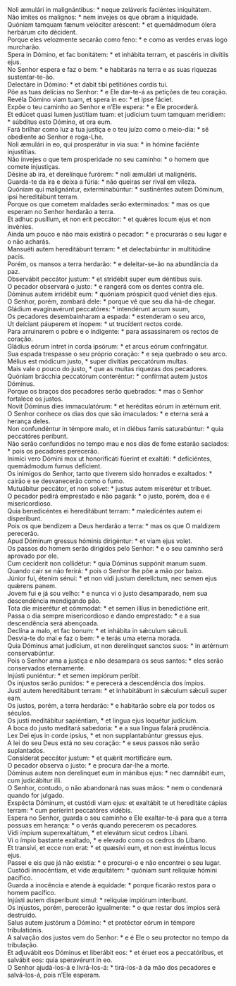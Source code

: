 <div class="dropcap text-justify">Noli æmulári in malignántibus: * neque zeláveris faciéntes iniquitátem.</div>
<div class="dropcap text-justify">Não imites os malignos: * nem invejes os que obram a iniquidade.</div>
<div class="text-justify">Quóniam tamquam fænum velóciter aréscent: * et quemádmodum ólera herbárum cito décident.</div>
<div class="text-justify">Porque eles velozmente secarão como feno: * e como as verdes ervas logo murcharão.</div>
<div class="text-justify">Spera in Dómino, et fac bonitátem: * et inhábita terram, et pascéris in divítiis ejus.</div>
<div class="text-justify">No Senhor espera e faz o bem: * e habitarás na terra e as suas riquezas sustentar-te-ão.</div>
<div class="text-justify">Delectáre in Dómino: * et dabit tibi petitiónes cordis tui.</div>
<div class="text-justify">Põe as tuas delícias no Senhor: * e Ele dar-te-á as petições de teu coração.</div>
<div class="text-justify">Revéla Dómino viam tuam, et spera in eo: * et ipse fáciet.</div>
<div class="text-justify">Expõe o teu caminho ao Senhor e n’Ele espera: * e Ele procederá.</div>
<div class="text-justify">Et edúcet quasi lumen justítiam tuam: et judícium tuum tamquam merídiem: * súbditus esto Dómino, et ora eum.</div>
<div class="text-justify">Fará brilhar como luz a tua justiça e o teu juízo como o meio-dia: * sê obediente ao Senhor e roga-Lhe.</div>
<div class="text-justify">Noli æmulári in eo, qui prosperátur in via sua: * in hómine faciénte injustítias.</div>
<div class="text-justify">Não invejes o que tem prosperidade no seu caminho: * o homem que comete injustiças.</div>
<div class="text-justify">Désine ab ira, et derelínque furórem: * noli æmulári ut malignéris.</div>
<div class="text-justify">Guarda-te da ira e deixa a fúria: * não queiras ser rival em vileza.</div>
<div class="text-justify">Quóniam qui malignántur, exterminabúntur: * sustinéntes autem Dóminum, ipsi hereditábunt terram.</div>
<div class="text-justify">Porque os que cometem maldades serão exterminados: * mas os que esperam no Senhor herdarão a terra.</div>
<div class="text-justify">Et adhuc pusíllum, et non erit peccátor: * et quǽres locum ejus et non invénies.</div>
<div class="text-justify">Ainda um pouco e não mais existirá o pecador: * e procurarás o seu lugar e o não acharás.</div>
<div class="text-justify">Mansuéti autem hereditábunt terram: * et delectabúntur in multitúdine pacis.</div>
<div class="text-justify">Porém, os mansos a terra herdarão: * e deleitar-se-ão na abundância da paz.</div>
<div class="text-justify">Observábit peccátor justum: * et stridébit super eum déntibus suis.</div>
<div class="text-justify">O pecador observará o justo: * e rangerá com os dentes contra ele.</div>
<div class="text-justify">Dóminus autem irridébit eum: * quóniam próspicit quod véniet dies ejus.</div>
<div class="text-justify">O Senhor, porém, zombará dele: * porque vê que seu dia há-de chegar.</div>
<div class="text-justify">Gládium evaginavérunt peccatóres: * intendérunt arcum suum,</div>
<div class="text-justify">Os pecadores desembainharam a espada: * estenderam o seu arco,</div>
<div class="text-justify">Ut deíciant páuperem et ínopem: * ut trucídent rectos corde.</div>
<div class="text-justify">Para arruinarem o pobre e o indigente: * para assassinarem os rectos de coração.</div>
<div class="text-justify">Gládius eórum intret in corda ipsórum: * et arcus eórum confringátur.</div>
<div class="text-justify">Sua espada trespasse o seu próprio coração: * e seja quebrado o seu arco.</div>
<div class="text-justify">Mélius est módicum justo, * super divítias peccatórum multas.</div>
<div class="text-justify">Mais vale o pouco do justo, * que as muitas riquezas dos pecadores.</div>
<div class="text-justify">Quóniam brácchia peccatórum conteréntur: * confírmat autem justos Dóminus.</div>
<div class="text-justify">Porque os braços dos pecadores serão quebrados: * mas o Senhor fortalece os justos.</div>
<div class="text-justify">Novit Dóminus dies immaculatórum: * et heréditas eórum in ætérnum erit.</div>
<div class="text-justify">O Senhor conhece os dias dos que são imaculados: * e eterna será a herança deles.</div>
<div class="text-justify">Non confundéntur in témpore malo, et in diébus famis saturabúntur: * quia peccatóres períbunt.</div>
<div class="text-justify">Não serão confundidos no tempo mau e nos dias de fome estarão saciados: * pois os pecadores perecerão.</div>
<div class="text-justify">Inimíci vero Dómini mox ut honorificáti fúerint et exaltáti: * deficiéntes, quemádmodum fumus defícient.</div>
<div class="text-justify">Os inimigos do Senhor, tanto que tiverem sido honrados e exaltados: * cairão e se desvanecerão como o fumo.</div>
<div class="text-justify">Mutuábitur peccátor, et non solvet: * justus autem miserétur et tríbuet.</div>
<div class="text-justify">O pecador pedirá emprestado e não pagará: * o justo, porém, doa e é misericordioso.</div>
<div class="text-justify">Quia benedicéntes ei hereditábunt terram: * maledicéntes autem ei disperíbunt.</div>
<div class="text-justify">Pois os que bendizem a Deus herdarão a terra: * mas os que O maldizem perecerão.</div>
<div class="text-justify">Apud Dóminum gressus hóminis dirigéntur: * et viam ejus volet.</div>
<div class="text-justify">Os passos do homem serão dirigidos pelo Senhor: * e o seu caminho será aprovado por ele.</div>
<div class="text-justify">Cum cecíderit non collidétur: * quia Dóminus suppónit manum suam.</div>
<div class="text-justify">Quando cair se não ferirá: * pois o Senhor lhe põe a mão por baixo.</div>
<div class="text-justify">Júnior fui, étenim sénui: * et non vidi justum derelíctum, nec semen ejus quǽrens panem.</div>
<div class="text-justify">Jovem fui e já sou velho: * e nunca vi o justo desamparado, nem sua descendência mendigando pão.</div>
<div class="text-justify">Tota die miserétur et cómmodat: * et semen illíus in benedictióne erit.</div>
<div class="text-justify">Passa o dia sempre misericordioso e dando emprestado: * e a sua descendência será abençoada.</div>
<div class="text-justify">Declína a malo, et fac bonum: * et inhábita in sǽculum sǽculi.</div>
<div class="text-justify">Desvia-te do mal e faz o bem: * e terás uma eterna morada.</div>
<div class="text-justify">Quia Dóminus amat judícium, et non derelínquet sanctos suos: * in ætérnum conservabúntur.</div>
<div class="text-justify">Pois o Senhor ama a justiça e não desampara os seus santos: * eles serão conservados eternamente.</div>
<div class="text-justify">Injústi puniéntur: * et semen impiórum períbit.</div>
<div class="text-justify">Os injustos serão punidos: * e perecerá a descendência dos ímpios.</div>
<div class="text-justify">Justi autem hereditábunt terram: * et inhabitábunt in sǽculum sǽculi super eam.</div>
<div class="text-justify">Os justos, porém, a terra herdarão: * e habitarão sobre ela por todos os séculos.</div>
<div class="text-justify">Os justi meditábitur sapiéntiam, * et lingua ejus loquétur judícium.</div>
<div class="text-justify">A boca do justo meditará sabedoria: * e a sua língua falará prudência.</div>
<div class="text-justify">Lex Dei ejus in corde ipsíus, * et non supplantabúntur gressus ejus.</div>
<div class="text-justify">A lei do seu Deus está no seu coração: * e seus passos não serão suplantados.</div>
<div class="text-justify">Consíderat peccátor justum: * et quǽrit mortificáre eum.</div>
<div class="text-justify">O pecador observa o justo: * e procura dar-lhe a morte.</div>
<div class="text-justify">Dóminus autem non derelínquet eum in mánibus ejus: * nec damnábit eum, cum judicábitur illi.</div>
<div class="text-justify">O Senhor, contudo, o não abandonará nas suas mãos: * nem o condenará quando for julgado.</div>
<div class="text-justify">Exspécta Dóminum, et custódi viam ejus: et exaltábit te ut hereditáte cápias terram: * cum períerint peccatóres vidébis.</div>
<div class="text-justify">Espera no Senhor, guarda o seu caminho e Ele exaltar-te-á para que a terra possuas em herança: * o verás quando perecerem os pecadores.</div>
<div class="text-justify">Vidi ímpium superexaltátum, * et elevátum sicut cedros Líbani.</div>
<div class="text-justify">Vi o ímpio bastante exaltado, * e elevado como os cedros do Líbano.</div>
<div class="text-justify">Et transívi, et ecce non erat: * et quæsívi eum, et non est invéntus locus ejus.</div>
<div class="text-justify">Passei e eis que já não existia: * e procurei-o e não encontrei o seu lugar.</div>
<div class="text-justify">Custódi innocéntiam, et vide æquitátem: * quóniam sunt relíquiæ hómini pacífico.</div>
<div class="text-justify">Guarda a inocência e atende à equidade: * porque ficarão restos para o homem pacífico.</div>
<div class="text-justify">Injústi autem disperíbunt simul: * relíquiæ impiórum interíbunt.</div>
<div class="text-justify">Os injustos, porém, perecerão igualmente: * o que restar dos ímpios será destruído.</div>
<div class="text-justify">Salus autem justórum a Dómino: * et protéctor eórum in témpore tribulatiónis.</div>
<div class="text-justify">A salvação dos justos vem do Senhor: * e é Ele o seu protector no tempo da tribulação.</div>
<div class="text-justify">Et adjuvábit eos Dóminus et liberábit eos: * et éruet eos a peccatóribus, et salvábit eos: quia speravérunt in eo.</div>
<div class="text-justify">O Senhor ajudá-los-á e livrá-los-á: * tirá-los-á da mão dos pecadores e salvá-los-á, pois n’Ele esperam.</div>
